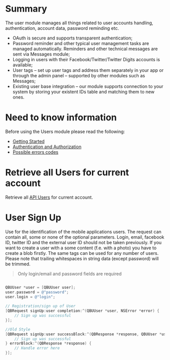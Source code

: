 
# Summary
The user module manages all things related to user accounts handling, authentication, account data, password reminding etc.

+ OAuth is secure and supports transparent authentication;
+ Password reminder and other typical user management tasks are managed automatically. Reminders and other technical messages are sent via Messages module;
+ Logging in users with their Facebook/Twitter/Twitter Digits accounts is available;
+ User tags – set up user tags and address them separately in your app or through the admin panel – supported by other modules such as Messages;
+ Existing user base integration – our module supports connection to your system by storing your existent IDs table and matching them to new ones.

<span id="Need_to_known_information" class="on_page_navigation"></span>
# Need to know information
Before using the Users module please read the following:
+ [Getting Started]()
+ [Authentication and Authorization]()
+ [Possible errors codes]()

<span id="Retrive_Users" class="on_page_navigation"></span>
# Retrieve all Users for current account

Retrieve all [API Users]() for current account.

<span id="User Sign UP" class="on_page_navigation"></span>
# User Sign Up

Use for the identification of the mobile applications users. The request can contain all, some or none of the optional parameters. Login, email, facebook ID, twitter ID and the external user ID should not be taken previously. If you want to create a user with a some content (f.e. with a photo) you have to create a blob firstly. The same tags can be used for any number of users.
Please note that trailing whitespaces in string data (except password) will be trimmed.


>Only login/email and password fields are required

``` objective-c

QBUUser *user = [QBUUser user];
user.password = @"password";
user.login = @"login";
 
// Registration/sign up of User
[QBRequest signUp:user completion:^(QBUUser *user, NSError *error) {
    // Sign up was successful
}];

//Old Style
[QBRequest signUp:user successBlock:^(QBResponse *response, QBUUser *user) {
    // Sign up was successful
} errorBlock:^(QBResponse *response) {
    // Handle error here
}];

```